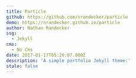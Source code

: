 ```yaml
---
title: Particle
github: https://github.com/nrandecker/particle
demo: https://nrandecker.github.io/particle
author: Nathan Randecker
ssg:
  - Jekyll
cms:
  - No Cms
date: 2017-01-17T05:20:07.000Z
description: 'A simple portfolio Jekyll theme:'
stale: false
---
```

